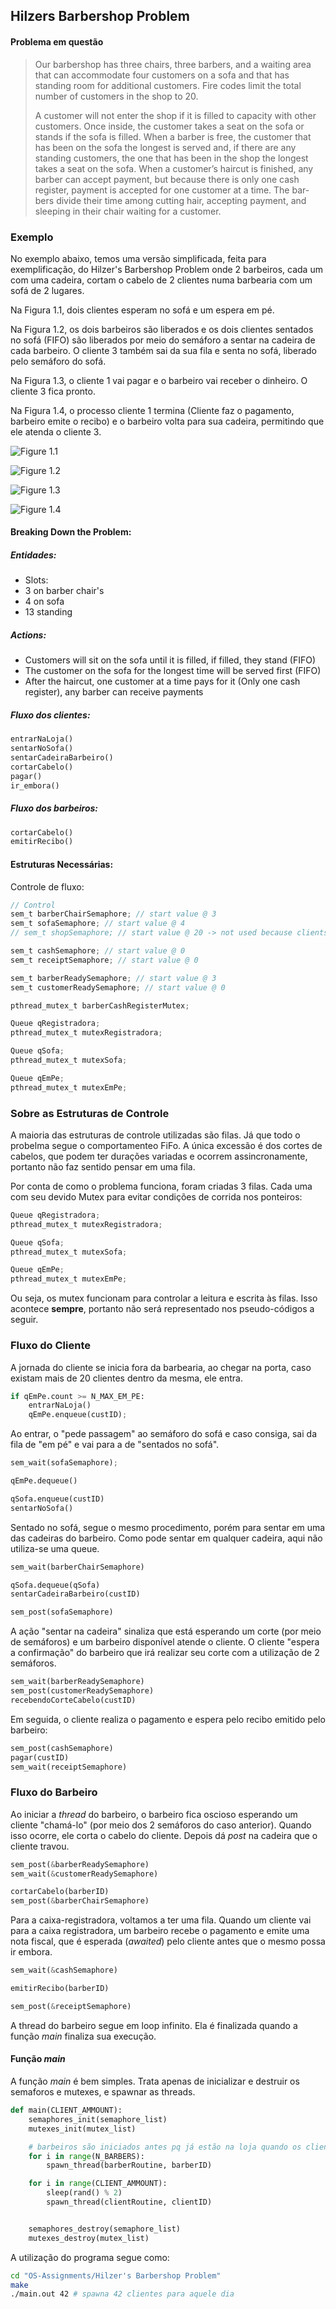 
## Hilzers Barbershop Problem


#### Problema em questão
> Our barbershop has three chairs, three barbers, and a waiting area that can accommodate four customers on a sofa and that has standing room for additional customers. Fire codes limit the total number of customers in the shop to 20.
>
> A customer will not enter the shop if it is filled to capacity with other customers. Once inside, the customer takes a seat on the sofa or stands if the sofa is filled. When a barber is free, the customer that has been on the sofa the longest is served and, if there are any standing customers, the one that has been in the shop the longest takes a seat on the sofa. When a customer’s haircut is finished, any barber can accept payment, but because there is only one cash register, payment is accepted for one customer at a time. The bar- bers divide their time among cutting hair, accepting payment, and sleeping in their chair waiting for a customer.

### Exemplo

No exemplo abaixo, temos uma versão simplificada, feita para exemplificação, do Hilzer's Barbershop Problem onde 2 barbeiros, cada um com uma cadeira, cortam o cabelo de 2 clientes numa barbearia com um sofá de 2 lugares.

Na Figura 1.1, dois clientes esperam no sofá e um espera em pé.

Na Figura 1.2, os dois barbeiros são liberados e os dois clientes sentados no sofá (FIFO) são liberados por meio do semáforo a sentar na cadeira de cada barbeiro. O cliente 3 também sai da sua fila e senta no sofá, liberado pelo semáforo do sofá.

Na Figura 1.3, o cliente 1 vai pagar e o barbeiro vai receber o dinheiro. O cliente 3 fica pronto.

Na Figura 1.4, o processo cliente 1 termina (Cliente faz o pagamento, barbeiro emite o recibo) e o barbeiro volta para sua cadeira, permitindo que ele atenda o cliente 3.

![Figure 1.1](11.png)

![Figure 1.2](12.png)

![Figure 1.3](13.png)

![Figure 1.4](14.png)


#### Breaking Down the Problem:

##### Entidades:
- Slots:
- 3 on barber chair's
- 4 on sofa
- 13 standing

##### Actions:
- Customers will sit on the sofa until it is filled, if filled, they stand (FIFO)
- The customer on the sofa for the longest time will be served first (FIFO)
- After the haircut, one customer at a time pays for it (Only one cash register), any barber can receive payments

##### Fluxo dos clientes:
```py
entrarNaLoja()
sentarNoSofa()
sentarCadeiraBarbeiro()
cortarCabelo()
pagar()
ir_embora()
```

##### Fluxo dos barbeiros:
```py
cortarCabelo()
emitirRecibo()
```

#### Estruturas Necessárias:
Controle de fluxo:
```c
// Control
sem_t barberChairSemaphore; // start value @ 3
sem_t sofaSemaphore; // start value @ 4
// sem_t shopSemaphore; // start value @ 20 -> not used because clients don't wait

sem_t cashSemaphore; // start value @ 0
sem_t receiptSemaphore; // start value @ 0

sem_t barberReadySemaphore; // start value @ 3
sem_t customerReadySemaphore; // start value @ 0

pthread_mutex_t barberCashRegisterMutex;

Queue qRegistradora;
pthread_mutex_t mutexRegistradora;

Queue qSofa;
pthread_mutex_t mutexSofa;

Queue qEmPe;
pthread_mutex_t mutexEmPe;
```

### Sobre as Estruturas de Controle
A maioria das estruturas de controle utilizadas são filas. Já que todo o probelma
segue o comportamenteo FiFo. A única excessão é dos cortes de cabelos, que podem
ter durações variadas e ocorrem assincronamente, portanto não faz sentido pensar
em uma fila.

Por conta de como o problema funciona, foram criadas 3 filas. Cada uma com seu devido Mutex para evitar condições de corrida nos ponteiros:
```c
Queue qRegistradora;
pthread_mutex_t mutexRegistradora;

Queue qSofa;
pthread_mutex_t mutexSofa;

Queue qEmPe;
pthread_mutex_t mutexEmPe;
```
Ou seja, os mutex funcionam para controlar a leitura e escrita às filas. Isso
acontece **sempre**, portanto não será representado nos pseudo-códigos a seguir.


### Fluxo do Cliente

A jornada do cliente se inicia fora da barbearia, ao chegar na porta, caso existam
mais de 20 clientes dentro da mesma, ele entra.
```py
if qEmPe.count >= N_MAX_EM_PE:
    entrarNaLoja()
    qEmPe.enqueue(custID);
```

Ao entrar, o "pede passagem" ao semáforo do sofá e caso consiga, sai da fila de
"em pé" e vai para a de "sentados no sofá".
```py
sem_wait(sofaSemaphore);

qEmPe.dequeue()

qSofa.enqueue(custID)
sentarNoSofa()
```

Sentado no sofá, segue o mesmo procedimento, porém para sentar em uma das cadeiras
do barbeiro. Como pode sentar em qualquer cadeira, aqui não utiliza-se uma queue.

```py
sem_wait(barberChairSemaphore)

qSofa.dequeue(qSofa)
sentarCadeiraBarbeiro(custID)

sem_post(sofaSemaphore)
```

A ação "sentar na cadeira" sinaliza que está esperando um corte (por meio de semáforos)
e um barbeiro disponível atende o cliente. O cliente "espera a confirmação" do barbeiro
que irá realizar seu corte com a utilização de 2 semáforos.

```py
sem_wait(barberReadySemaphore)
sem_post(customerReadySemaphore)
recebendoCorteCabelo(custID)
```

Em seguida, o cliente realiza o pagamento e espera pelo recibo emitido pelo barbeiro:

```py
sem_post(cashSemaphore)
pagar(custID)
sem_wait(receiptSemaphore)
```

### Fluxo do Barbeiro

Ao iniciar a _thread_ do barbeiro, o barbeiro fica oscioso esperando um cliente "chamá-lo"
(por meio dos 2 semáforos do caso anterior). Quando isso ocorre, ele corta o cabelo do cliente.
Depois dá _post_ na cadeira que o cliente travou.

```py
sem_post(&barberReadySemaphore)
sem_wait(&customerReadySemaphore)

cortarCabelo(barberID)
sem_post(&barberChairSemaphore)
```

Para a caixa-registradora, voltamos a ter uma fila. Quando um cliente vai para a
caixa registradora, um barbeiro recebe o pagamento e emite uma nota fiscal, que
é esperada (_awaited_) pelo cliente antes que o mesmo possa ir embora.

```py
sem_wait(&cashSemaphore)

emitirRecibo(barberID)

sem_post(&receiptSemaphore)
```

A thread do barbeiro segue em loop infinito. Ela é finalizada quando a função _main_
finaliza sua execução.


#### Função _main_

A função _main_ é bem simples. Trata apenas de inicializar e destruir os semaforos
e mutexes, e spawnar as threads.

```py
def main(CLIENT_AMMOUNT):
    semaphores_init(semaphore_list)
    mutexes_init(mutex_list)

    # barbeiros são iniciados antes pq já estão na loja quando os clientes chegam
    for i in range(N_BARBERS):
        spawn_thread(barberRoutine, barberID)

    for i in range(CLIENT_AMMOUNT):
        sleep(rand() % 2)
        spawn_thread(clientRoutine, clientID)


    semaphores_destroy(semaphore_list)
    mutexes_destroy(mutex_list)
```

A utilização do programa segue como:
```sh
cd "OS-Assignments/Hilzer's Barbershop Problem"
make
./main.out 42 # spawna 42 clientes para aquele dia
```
